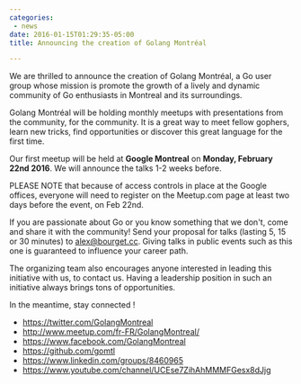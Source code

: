 ```yaml
---
categories:
 - news
date: 2016-01-15T01:29:35-05:00
title: Announcing the creation of Golang Montréal

---
```


We are thrilled to announce the creation of Golang Montréal, a Go user group
whose mission is promote the growth of a lively and dynamic community of Go
enthusiasts in Montreal and its surroundings.

Golang Montréal will be holding monthly meetups with presentations from the
community, for the community. It is a great way to meet fellow gophers, learn
new tricks, find opportunities or discover this great language for the first
time.

<!--more-->

Our first meetup will be held at **Google Montreal** on **Monday, February
22nd 2016**. We will announce the talks 1-2 weeks before.

PLEASE NOTE that because of access controls in place at the Google offices,
everyone will need to register on the Meetup.com page at least two days before
the event, on Feb 22nd.

If you are passionate about Go or you know something that we don't, come and
share it with the community!  Send your proposal for talks (lasting 5, 15 or 30
minutes) to alex@bourget.cc.  Giving talks in public events such as this one is
guaranteed to influence your career path.

The organizing team also encourages anyone interested in leading this initiative
with us, to contact us. Having a leadership position in such an initiative
always brings tons of opportunities.

In the meantime, stay connected !

* https://twitter.com/GolangMontreal
* http://www.meetup.com/fr-FR/GolangMontreal/
* https://www.facebook.com/GolangMontreal
* https://github.com/gomtl
* https://www.linkedin.com/groups/8460965
* https://www.youtube.com/channel/UCEse7ZihAhMMMFGesx8dJjg
